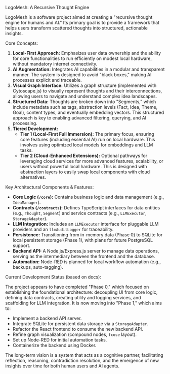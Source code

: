 LogoMesh: A Recursive Thought Engine

LogoMesh is a software project aimed at creating a "recursive thought engine for humans and AI." Its primary goal is to provide a framework that helps users transform scattered thoughts into structured, actionable insights.

Core Concepts:

1.  **Local-First Approach:** Emphasizes user data ownership and the ability for core functionalities to run efficiently on modest local hardware, without mandatory internet connectivity.
2.  **AI Augmentation:** Integrates AI capabilities in a modular and transparent manner. The system is designed to avoid "black boxes," making AI processes explicit and traceable.
3.  **Visual Graph Interface:** Utilizes a graph structure (implemented with Cytoscape.js) to visually represent thoughts and their interconnections, allowing users to navigate and understand complex idea landscapes.
4.  **Structured Data:** Thoughts are broken down into "Segments," which include metadata such as tags, abstraction levels (Fact, Idea, Theme, Goal), content types, and eventually embedding vectors. This structured approach is key to enabling advanced filtering, querying, and AI processing.
5.  **Tiered Development:**
    *   **Tier 1 (Local-First Full Immersion):** The primary focus, ensuring core features (including essential AI) run on local hardware. This involves using optimized local models for embeddings and LLM tasks.
    *   **Tier 2 (Cloud-Enhanced Extensions):** Optional pathways for leveraging cloud services for more advanced features, scalability, or users without powerful local hardware. This is designed with abstraction layers to easily swap local components with cloud alternatives.

Key Architectural Components & Features:

*   **Core Logic (`/core`):** Contains business logic and data management (e.g., `IdeaManager`).
*   **Contracts (`/contracts`):** Defines TypeScript interfaces for data entities (e.g., `Thought`, `Segment`) and service contracts (e.g., `LLMExecutor`, `StorageAdapter`).
*   **LLM Integration:** Includes an `LLMExecutor` interface for pluggable LLM providers and an `llmAuditLogger` for traceability.
*   **Persistence:** Transitioning from in-memory data (Phase 0) to SQLite for local persistent storage (Phase 1), with plans for future PostgreSQL support.
*   **Backend API:** A Node.js/Express.js server to manage data operations, serving as the intermediary between the frontend and the database.
*   **Automation:** Node-RED is planned for local workflow automation (e.g., backups, auto-tagging).

Current Development Status (based on docs):

The project appears to have completed "Phase 0," which focused on establishing the foundational architecture: decoupling UI from core logic, defining data contracts, creating utility and logging services, and scaffolding for LLM integration.
It is now moving into "Phase 1," which aims to:
*   Implement a backend API server.
*   Integrate SQLite for persistent data storage via a `StorageAdapter`.
*   Refactor the React frontend to consume the new backend API.
*   Refine graph visualization (compound nodes, `fcose` layout).
*   Set up Node-RED for initial automation tasks.
*   Containerize the backend using Docker.

The long-term vision is a system that acts as a cognitive partner, facilitating reflection, reasoning, contradiction resolution, and the emergence of new insights over time for both human users and AI agents.

